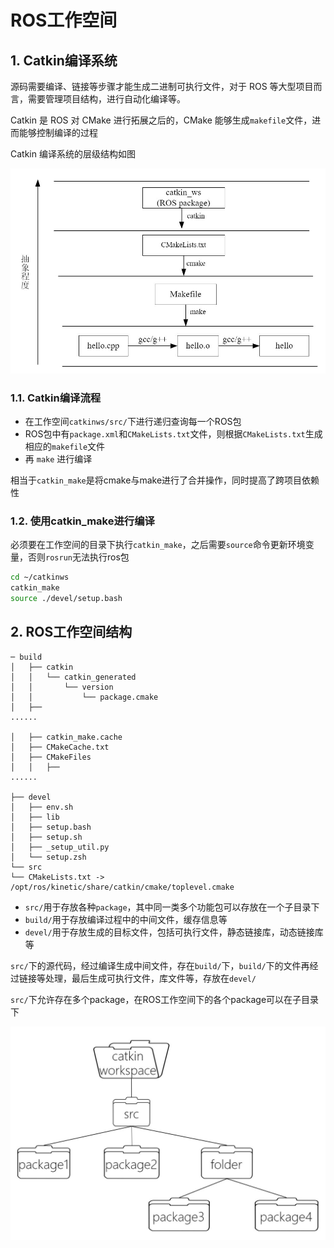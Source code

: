 # ROS工作空间

## 1. Catkin编译系统

源码需要编译、链接等步骤才能生成二进制可执行文件，对于 ROS 等大型项目而言，需要管理项目结构，进行自动化编译等。

Catkin 是 ROS 对 CMake 进行拓展之后的，CMake 能够生成`makefile`文件，进而能够控制编译的过程

Catkin 编译系统的层级结构如图

![catkin](./imgs/catkin.jpg)

### 1.1. Catkin编译流程

- 在工作空间`catkinws/src/`下进行递归查询每一个ROS包
- ROS包中有`package.xml`和`CMakeLists.txt`文件，则根据`CMakeLists.txt`生成相应的`makefile`文件
- 再 `make` 进行编译

相当于`catkin_make`是将cmake与make进行了合并操作，同时提高了跨项目依赖性

### 1.2. 使用catkin\_make进行编译

必须要在工作空间的目录下执行`catkin_make`，之后需要`source`命令更新环境变量，否则`rosrun`无法执行ros包

```bash
cd ~/catkinws
catkin_make
source ./devel/setup.bash
```

## 2. ROS工作空间结构

```text
─ build
│   ├── catkin
│   │   └── catkin_generated
│   │       └── version
│   │           └── package.cmake
│   ├──
......

│   ├── catkin_make.cache
│   ├── CMakeCache.txt
│   ├── CMakeFiles
│   │   ├──
......

├── devel
│   ├── env.sh
│   ├── lib
│   ├── setup.bash
│   ├── setup.sh
│   ├── _setup_util.py
│   └── setup.zsh
└── src
└── CMakeLists.txt -> /opt/ros/kinetic/share/catkin/cmake/toplevel.cmake
```

- `src/`用于存放各种`package`，其中同一类多个功能包可以存放在一个子目录下
- `build/`用于存放编译过程中的中间文件，缓存信息等
- `devel/`用于存放生成的目标文件，包括可执行文件，静态链接库，动态链接库等

`src/`下的源代码，经过编译生成中间文件，存在`build/`下，`build/`下的文件再经过链接等处理，最后生成可执行文件，库文件等，存放在`devel/`

`src/`下允许存在多个package，在ROS工作空间下的各个package可以在子目录下

![catkin_ws](./imgs/catkin_ws.jpg)
